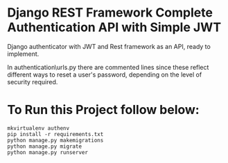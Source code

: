 # Django REST Framework Complete Authentication API with Simple JWT
Django authenticator with JWT and Rest framework as an API, ready to implement.

In authentication\urls.py there are commented lines since these reflect different ways to reset a user's password, depending on the level of security required.

# To Run this Project follow below:
```
mkvirtualenv authenv
pip install -r requirements.txt
python manage.py makemigrations
python manage.py migrate
python manage.py runserver
```